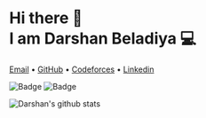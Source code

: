 <h1>Hi there 👋<br>
I am Darshan Beladiya 💻</h1>

<p >
  <a href="mailto:beladiyad1@gmail.com">Email</a> •
  <a href="https://github.com/beladiyadarshan/">GitHub</a> •
  <a href="https://codeforces.com/profile/d_p_beladiya" >Codeforces</a> •
  <a href="https://www.linkedin.com/in/darshan786/">Linkedin</a>
</p>

![Badge](https://cp-logo.vercel.app/codechef/darshan786)
![Badge](https://cp-logo.vercel.app/codeforces/d_p_beladiya)


![Darshan's github stats](https://github-readme-stats.vercel.app/api/?username=beladiyadarshan&show_icons=true&title_color=ffd1dc&icon_color=fff0ff&text_color=fff1dc&bg_color=000000)


<!--
**beladiyadarshan/beladiyadarshan** is a ✨ _special_ ✨ repository because its `README.md` (this file) appears on your GitHub profile.

Here are some ideas to get you started:

- 🔭 I’m currently working on ...
- 🌱 I’m currently learning ...
- 👯 I’m looking to collaborate on ...
- 🤔 I’m looking for help with ...
- 💬 Ask me about ...
- 📫 How to reach me: ...
- 😄 Pronouns: ...
- ⚡ Fun fact: ...
-->
